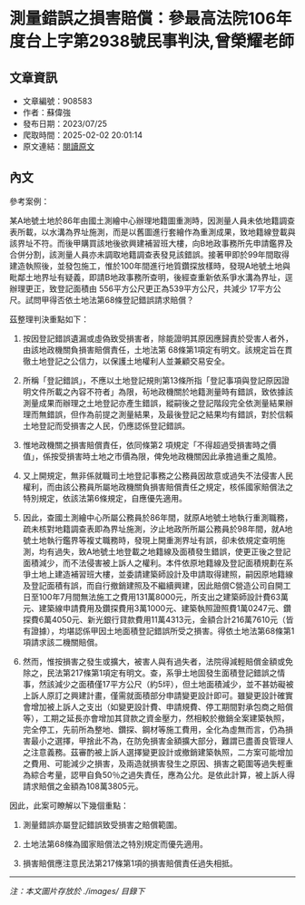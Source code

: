 # 測量錯誤之損害賠償：參最高法院106年度台上字第2938號民事判決,曾榮耀老師

## 文章資訊
- 文章編號：908583
- 作者：蘇偉強
- 發布日期：2023/07/25
- 爬取時間：2025-02-02 20:01:14
- 原文連結：[閱讀原文](https://real-estate.get.com.tw/Columns/detail.aspx?no=908583)

## 內文
參考案例：

某A地號土地於86年由國土測繪中心辦理地籍圖重測時，因測量人員未依地籍調查表所載，以水溝為界址施測，而是以舊圖進行套繪作為重測成果，致地籍線登載與該界址不符。而後甲購買該地後欲興建補習班大樓，向B地政事務所先申請鑑界及合併分割，該測量人員亦未調取地籍調查表發見該錯誤。接著甲即於99年間取得建造執照後，並發包施工，惟於100年間進行地質鑽探放樣時，發現A地號土地與毗鄰土地界址有疑義，即請B地政事務所查明，後經查重新依系爭水溝為界址，逕辦理更正，致登記面積由 556平方公尺更正為539平方公尺，共減少 17平方公尺。試問甲得否依土地法第68條登記錯誤請求賠償？

茲整理判決重點如下：

1. 按因登記錯誤遺漏或虛偽致受損害者，除能證明其原因應歸責於受害人者外，由該地政機關負損害賠償責任，土地法第 68條第1項定有明文。該規定旨在貫徹土地登記之公信力，以保護土地權利人並兼顧交易安全。

2. 所稱「登記錯誤」，不應以土地登記規則第13條所指「登記事項與登記原因證明文件所載之內容不符者」為限，茍地政機關於地籍測量時有錯誤，致依據該測量成果而辦理之土地登記亦產生錯誤，縱嗣後之登記階段完全依測量結果辦理而無錯誤，但作為前提之測量結果，及最後登記之結果均有錯誤，對於信賴土地登記而受損害之人民，仍應認係登記錯誤。

3. 惟地政機關之損害賠償責任，依同條第2 項規定「不得超過受損害時之價值」，係按受損害時土地之市價為限，俾免地政機關因此承擔過重之風險。

4. 又上開規定，無非係就職司土地登記事務之公務員因故意或過失不法侵害人民權利，而由該公務員所屬地政機關負損害賠償責任之規定，核係國家賠償法之特別規定，依該法第6條規定，自應優先適用。

5. 因此，查國土測繪中心所屬公務員於86年間，就原A地號土地執行重測職務，疏未核對地籍調查表即為界址施測，汐止地政所所屬公務員於98年間，就A地號土地執行鑑界等複丈職務時，發現上開重測界址有誤，卻未依規定查明施測，均有過失，致A地號土地登載之地籍線及面積發生錯誤，使更正後之登記面積減少，而不法侵害被上訴人之權利。本件依原地籍線及登記面積規劃在系爭土地上建造補習班大樓，並委請建築師設計及申請取得建照，嗣因原地籍線及登記面積有誤，而自行撤銷建照及不繼續興建，因此賠償C營造公司自開工日至100年7月間無法施工之費用131萬8000元，所支出之建築師設計費63萬元、建築線申請費用及鑽探費用3萬1000元、建築執照證照費1萬0247元、鑽探費6萬4050元、新光銀行貸款費用11萬4313元，金額合計216萬7610元（皆有證據），均堪認係甲因土地面積登記錯誤所受之損害。得依土地法第68條第1項請求該二機關賠償。

6. 然而，惟按損害之發生或擴大，被害人與有過失者，法院得減輕賠償金額或免除之，民法第217條第1項定有明文。查，系爭土地固發生面積登記錯誤之情事，然該減少之面積僅17平方公尺（約5坪），但土地面積減少，並不甚妨礙被上訴人原訂之興建計畫，僅需就面積部分申請變更設計即可。雖變更設計確實會增加被上訴人之支出（如變更設計費、申請規費、停工期間對承包商之賠償等），工期之延長亦會增加其貸款之資金壓力，然相較於撤銷全案建築執照，完全停工，先前所為整地、鑽探、鋼材等施工費用，全化為虛無而言，仍為損害最小之選擇，甲捨此不為，在防免損害金額擴大部分，難謂已盡善良管理人之注意義務。茲審酌被上訴人選擇變更設計或撤銷建築執照，二方案可能增加之費用、可能減少之損害，及兩造就損害發生之原因、損害之範圍等過失輕重為綜合考量，認甲自負50％之過失責任，應為公允。是依此計算，被上訴人得請求賠償之金額為108萬3805元。

因此，此案可瞭解以下幾個重點：

1. 測量錯誤亦屬登記錯誤致受損害之賠償範圍。

2. 土地法第68條為國家賠償法之特別規定而優先適用。

3. 損害賠償應注意民法第217條第1項的損害賠償責任過失相抵。

---
*注：本文圖片存放於 ./images/ 目錄下*

